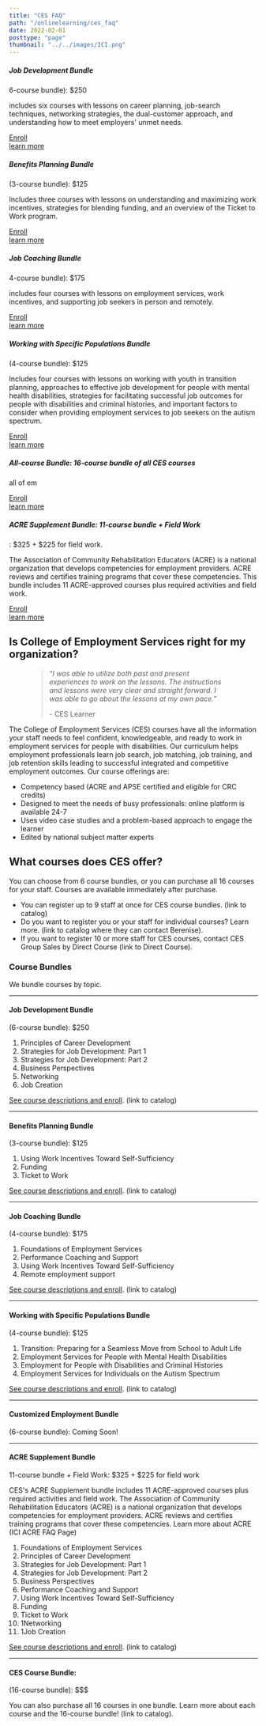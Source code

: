 ```yaml
---
title: "CES FAQ"
path: "/onlinelearning/ces_faq"
date: 2022-02-01
posttype: "page"
thumbnail: "../../images/ICI.png"
---
```

<div class="row">
  <div class="col-md"><div class="card">
    <div class="card-body">
      <h5 class="card-title">Job Development Bundle</h5>
      <p>6-course bundle): $250 </p>
      <p>includes six courses with lessons on career planning, job-search techniques, networking strategies, the dual-customer approach, and understanding how to meet employers' unmet needs.</p>
      <p><a href="https://elearning.communityinclusion.org/browse/ces/courses/ces-new-template" class="btn btn-primary">Enroll</a><br>
        <a href="ces_faq#jdb">learn more</a></p>
    </div>
  </div></div>
  <div class="col-md"><div class="card"">
    <div class="card-body">
      <h5 class="card-title">Benefits Planning Bundle </h5>
      <p>(3-course bundle): $125 </p>
      <p>Includes three courses with lessons on understanding and maximizing work incentives, strategies for blending funding, and an overview of the Ticket to Work program. </p>
      <p><a href="https://elearning.communityinclusion.org/browse/ces/courses/ces-new-template" class="btn btn-primary">Enroll</a><br>
        <a href="ces_faq#bpb">learn more</a></p>
    </div>
  </div></div>
</div>
<p></p>
<div class="row">
  <div class="col-md"><div class="card" >
    <div class="card-body">
      <h5 class="card-title">Job Coaching Bundle </h5>
      <p>4-course bundle): $175</p>
      <p>includes four courses with lessons on employment services, work incentives, and supporting job seekers in person and remotely.</p>
      <p><a href="https://elearning.communityinclusion.org/browse/ces/courses/ces-new-template" class="btn btn-primary">Enroll</a><br>
        <a href="ces_faq#jcb">learn more</a></p>
    </div>
  </div></div>
  <div class="col-md"><div class="card">
    <div class="card-body">
      <h5 class="card-title">Working with Specific Populations Bundle</h5>
      <p>(4-course bundle): $125 </p>
      <p>Includes four courses with lessons on working with youth in transition planning, approaches to effective job development for people with mental health disabilities, strategies for facilitating successful job outcomes for people with disabilities and criminal histories, and important factors to consider when providing employment services to job seekers on the autism spectrum.</p>
      <p><a href="https://elearning.communityinclusion.org/browse/ces/courses/ces-new-template" class="btn btn-primary">Enroll</a><br>
        <a href="ces_faq#wspb">learn more</a></p>
    </div>
  </div></div>
</div>
<p></p>
<div class="row">
  <div class="col-md"><div class="card" >
    <div class="card-body">
      <h5 class="card-title">All-course Bundle: 16-course bundle of all CES courses </h5>
      <p>all of em </p>
      <p></p>
      <p><a href="https://elearning.communityinclusion.org/browse/ces/courses/ces-new-template" class="btn btn-primary">Enroll</a><br>
        <a href="ces_faq#ccb">learn more</a></p>
    </div>
  </div></div>
  <div class="col-md"><div class="card">
    <div class="card-body">
      <h5 class="card-title">ACRE Supplement Bundle: 11-course bundle + Field Work</h5>
      <p>: $325 + $225 for field work.  </p>
      <p>The Association of Community Rehabilitation Educators (ACRE) is a national organization that develops competencies for employment providers. ACRE reviews and certifies training programs that cover these competencies.  
        This bundle includes 11 ACRE-approved courses plus required activities and field work. 
        </p>
      <p><a href="https://elearning.communityinclusion.org/browse/ces/courses/ces-new-template" class="btn btn-primary">Enroll</a><br>
        <a href="ces_acre_faq">learn more</a></p>
    </div>
  </div></div>
</div>
<h2>Is College of Employment Services right for my organization?</h2>
<div class="float-end" style="max-width:400px; margin-left:3em;">
  <blockquote class="blockquote">
    <p class="mb-0">“<em>I was able to utilize both past and present experiences to work on the lessons. The instructions and lessons were very clear and straight forward. I was able to go about the lessons at my own pace.</em>”
    </p>
    <p>- CES Learner</p>
  </blockquote>
  </div>
<p>The College of Employment Services (CES) courses have all the information your staff needs to feel confident, knowledgeable, and ready to work in employment services for people with disabilities. Our curriculum helps employment professionals learn job search, job matching, job training, and job retention skills leading to successful integrated and competitive employment outcomes. Our course offerings are: 
<ul class="">
  <li>Competency based (ACRE and APSE certified and eligible for CRC credits)</li>
  <li>Designed to meet the needs of busy professionals: online platform is available 24-7</li>
  <li>Uses video case studies and a problem-based approach to engage the learner</li>
  <li>Edited by national subject matter experts</li>
</ul>
  <h2>What courses does CES offer?</h2>
  You can choose from 6 course bundles, or you can purchase all 16 courses for your staff. Courses are available immediately after purchase.
  <ul>
  <li>You can register up to 9 staff at once for CES course bundles. (link to catalog)
  <li>Do you want to register you or your staff for individual courses? Learn more. (link to catalog where they can contact Berenise).
  <li>If you want to register 10 or more staff for CES courses, contact CES Group Sales by Direct Course (link to Direct Course).
  </ul>
  <h3>Course Bundles</h3>
  <p>We bundle courses by topic.</p>
  <hr>
  <h4 id="jdb">Job Development Bundle </h4>
  <p>(6-course bundle): $250 </p>
  <ol>
  <li>Principles of Career Development</li>
  <li>Strategies for Job Development: Part 1</li>
  <li>Strategies for Job Development: Part 2</li>
  <li>Business Perspectives</li>
  <li>Networking</li>
  <li>Job Creation</li>
  </ol>
  <p><a href="https://elearning.communityinclusion.org/browse/ces/courses/ces-new-template">See course descriptions and enroll</a>. (link to catalog)</p>
  <hr>
  <h4 id="bpb">Benefits Planning Bundle</h4> 
  <p>(3-course bundle): $125</p>
  <ol>
  <li>Using Work Incentives Toward Self-Sufficiency</li>
  <li>Funding</li>
  <li>Ticket to Work</li>
  </ol>
  <p><a href="https://elearning.communityinclusion.org/browse/ces/courses/ces-new-template">See course descriptions and enroll</a>. (link to catalog)</p>  
  <hr>
  <h4 id="jcb">Job Coaching Bundle</h4> 
  <p>(4-course bundle): $175</p>
  <ol>
  <li>Foundations of Employment Services</li>
  <li>Performance Coaching and Support</li>
  <li>Using Work Incentives Toward Self-Sufficiency</li>
  <li>Remote employment support</li>
  </ol>
  <p><a href="https://elearning.communityinclusion.org/browse/ces/courses/ces-new-template">See course descriptions and enroll</a>. (link to catalog)</p>
  <hr>
  <h4 id="wspb">Working with Specific Populations Bundle</h4>
  <p>(4-course bundle): $125</p>
  <ol>
  <li>Transition: Preparing for a Seamless Move from School to Adult Life</li>
  <li>Employment Services for People with Mental Health Disabilities</li>
  <li>Employment for People with Disabilities and Criminal Histories</li>
  <li>Employment Services for Individuals on the Autism Spectrum</li>
  </ol>
  <p><a href="https://elearning.communityinclusion.org/browse/ces/courses/ces-new-template">See course descriptions and enroll</a>. (link to catalog)</p>
  <hr>
  <h4 id="ceb">Customized Employment Bundle</h4>
  <p>(6-course bundle): Coming Soon!</p>
  <hr>
  <h4 id="ces_faq#acre">ACRE Supplement Bundle</h4> 
  <p>11-course bundle + Field Work: $325 + $225 for field work</p>
  <p>CES's ACRE Supplement bundle includes 11 ACRE-approved courses plus required activities and field work. The Association of Community Rehabilitation Educators (ACRE) is a national organization that develops competencies for employment providers. ACRE reviews and certifies training programs that cover these competencies. Learn more about ACRE  (ICI ACRE FAQ Page)</p>
  <ol>
  <li>Foundations of Employment Services</li>
  <li>Principles of Career Development</li>
  <li>Strategies for Job Development: Part 1</li>
  <li>Strategies for Job Development: Part 2</li>
  <li>Business Perspectives</li>
  <li>Performance Coaching and Support</li>
  <li>Using Work Incentives Toward Self-Sufficiency</li>
  <li>Funding</li>
  <li>Ticket to Work</li>
  <li>1Networking</li>
  <li>1Job Creation</li>
  </ol>
  <p><a href="https://elearning.communityinclusion.org/browse/ces/courses/ces-new-template">See course descriptions and enroll</a>. (link to catalog)</p>
  <hr>
  <h4 id="CCB">CES Course Bundle:</h4> 
  <p>(16-course bundle): $$$</p>
  <p>You can also purchase all 16 courses in one bundle. Learn more about each course and the 16-course bundle! (link to catalog).</p>
  
